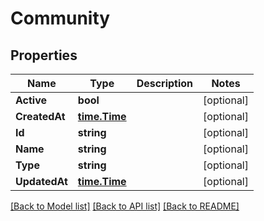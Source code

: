 # Community

## Properties

Name | Type | Description | Notes
------------ | ------------- | ------------- | -------------
**Active** | **bool** |  | [optional] 
**CreatedAt** | [**time.Time**](time.Time.md) |  | [optional] 
**Id** | **string** |  | [optional] 
**Name** | **string** |  | [optional] 
**Type** | **string** |  | [optional] 
**UpdatedAt** | [**time.Time**](time.Time.md) |  | [optional] 

[[Back to Model list]](../README.md#documentation-for-models) [[Back to API list]](../README.md#documentation-for-api-endpoints) [[Back to README]](../README.md)


